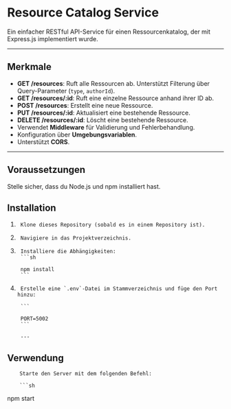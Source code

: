 # Resource Catalog Service

Ein einfacher RESTful API-Service für einen Ressourcenkatalog, der mit Express.js implementiert wurde.

---

## Merkmale

* **GET /resources**: Ruft alle Ressourcen ab. Unterstützt Filterung über Query-Parameter (`type`, `authorId`).
* **GET /resources/:id**: Ruft eine einzelne Ressource anhand ihrer ID ab.
* **POST /resources**: Erstellt eine neue Ressource.
* **PUT /resources/:id**: Aktualisiert eine bestehende Ressource.
* **DELETE /resources/:id**: Löscht eine bestehende Ressource.
* Verwendet **Middleware** für Validierung und Fehlerbehandlung.
* Konfiguration über **Umgebungsvariablen**.
* Unterstützt **CORS**.

---

## Voraussetzungen

Stelle sicher, dass du Node.js und npm installiert hast.

## Installation

1.      Klone dieses Repository (sobald es in einem Repository ist).

2.      Navigiere in das Projektverzeichnis.
3.      Installiere die Abhängigkeiten:
        ```sh

        npm install
        ```
4.      Erstelle eine `.env`-Datei im Stammverzeichnis und füge den Port hinzu:

        ```
    
        PORT=5002
        ```

        ---

## Verwendung

        Starte den Server mit dem folgenden Befehl:

        ```sh

npm start
